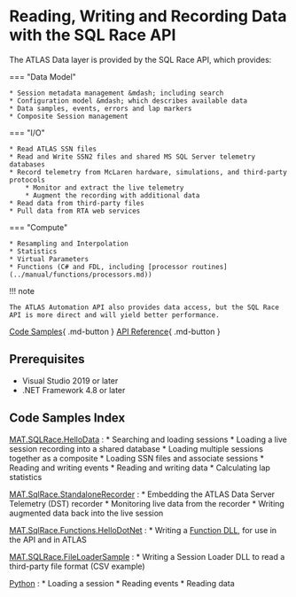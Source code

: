 # Reading, Writing and Recording Data with the SQL Race API

The ATLAS Data layer is provided by the SQL Race API, which provides:

=== "Data Model"

    * Session metadata management &mdash; including search
    * Configuration model &mdash; which describes available data
    * Data samples, events, errors and lap markers
    * Composite Session management
    
=== "I/O"

    * Read ATLAS SSN files
    * Read and Write SSN2 files and shared MS SQL Server telemetry databases
    * Record telemetry from McLaren hardware, simulations, and third-party protocols
        * Monitor and extract the live telemetry
        * Augment the recording with additional data
    * Read data from third-party files
    * Pull data from RTA web services

=== "Compute"

    * Resampling and Interpolation
    * Statistics
    * Virtual Parameters
    * Functions (C# and FDL, including [processor routines](../manual/functions/processors.md))

!!! note

    The ATLAS Automation API also provides data access, but the SQL Race API is more direct and will yield better performance.

[Code Samples](https://github.com/mat-docs/MAT.OCS.SQLRace.Examples){ .md-button } [API Reference](https://mat-docs.github.io/Atlas.SQLRaceAPI.Documentation/){ .md-button }

## Prerequisites

* Visual Studio 2019 or later
* .NET Framework 4.8 or later

## Code Samples Index

[MAT.SQLRace.HelloData](https://github.com/mat-docs/MAT.OCS.SQLRace.Examples/tree/master/MAT.SQLRace.HelloData)
:   * Searching and loading sessions
    * Loading a live session recording into a shared database
    * Loading multiple sessions together as a composite
    * Loading SSN files and associate sessions
    * Reading and writing events
    * Reading and writing data
    * Calculating lap statistics

[MAT.SqlRace.StandaloneRecorder](https://github.com/mat-docs/MAT.OCS.SQLRace.Examples/tree/master/MAT.SqlRace.StandaloneRecorder)
:   * Embedding the ATLAS Data Server Telemetry (DST) recorder
    * Monitoring live data from the recorder
    * Writing augmented data back into the live session

[MAT.SqlRace.Functions.HelloDotNet](https://github.com/mat-docs/MAT.OCS.SQLRace.Examples/tree/master/MAT.SqlRace.Functions.HelloDotNet)
:   * Writing a [Function DLL](../manual/functions/dlls.md), for use in the API and in ATLAS

[MAT.SQLRace.FileLoaderSample](https://github.com/mat-docs/MAT.OCS.SQLRace.Examples/tree/master/MAT.SQLRace.FileLoaderSample)
:   * Writing a Session Loader DLL to read a third-party file format (CSV example)

[Python](https://github.com/mat-docs/MAT.OCS.SQLRace.Examples/tree/master/Python)
:   * Loading a session
    * Reading events
    * Reading data
